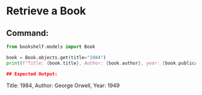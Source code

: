 # Retrieve a Book

## Command:
```python
from bookshelf.models import Book

book = Book.objects.get(title="1984")
print(f"Title: {book.title}, Author: {book.author}, year: {book.publication_year})

## Expected Output:
```
Title: 1984, Author: George Orwell, Year: 1949
```